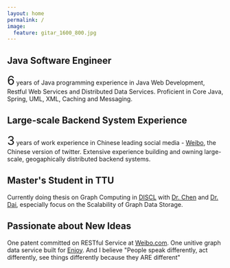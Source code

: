 ```yaml
---
layout: home
permalink: /
image:
  feature: gitar_1600_800.jpg
---
```


<div class="tiles">

<div class="tile">
  <h2 class="post-title">Java Software Engineer</h2>
  <p class="post-excerpt"><span style="font-size:28px">6</span> years of Java programming experience in Java Web Development, Restful Web Services and Distributed Data Services. Proficient in Core Java, Spring, UML, XML, Caching and Messaging.</p>
</div><!-- /.tile -->

<div class="tile">
  <h2 class="post-title">Large-scale Backend System Experience</h2>
  <p class="post-excerpt"><span style="font-size:28px">3</span> years of work experience in Chinese leading social media - <a href="http://www.weibo.com/" target="_blank">Weibo</a>, the Chinese version of twitter. Extensive experience building and owning large-scale, geogaphically distributed backend systems.</p>
</div><!-- /.tile -->

<div class="tile">
  <h2 class="post-title">Master&#39;s Student in TTU</h2>
  <p class="post-excerpt">Currently doing thesis on Graph Computing in <a href="http://discl.cs.ttu.edu" target="_blank">DISCL</a> with <a href="http://www.myweb.ttu.edu/yonchen/" target="_blank">Dr. Chen</a> and <a href="https://sites.google.com/site/dongdai13/" target="_blank">Dr. Dai</a>, especially focus on the Scalability of Graph Data Storage.</p>
</div><!-- /.tile -->

<div class="tile">
  <h2 class="post-title">Passionate about New Ideas</h2>
  <p class="post-excerpt">One patent committed on RESTful Service at <a href="http://www.weibo.com/" target="_blank">Weibo.com</a>. One unitive graph data service built for <a href="http://enjoy.ricebook.com" target="_blank">Enjoy</a>. And I believe &quot;People speak differently, act differently, see things differently because they ARE different&quot;</p>
</div><!-- /.tile -->

</div><!-- /.tiles -->
